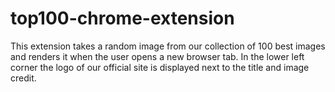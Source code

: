 # top100-chrome-extension
This extension takes a random image from our collection of 100 best images and renders it when the user opens a new browser tab. In the lower left corner the logo of our official site is displayed next to the title and image credit.
